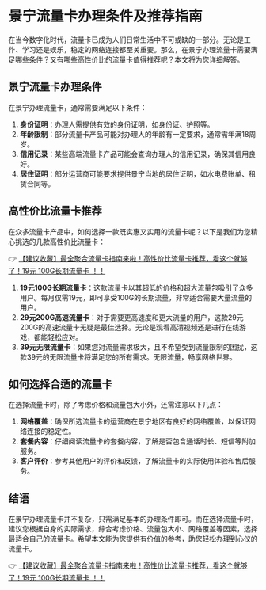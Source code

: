 # 景宁流量卡办理条件及推荐指南

在当今数字化时代，流量卡已成为人们日常生活中不可或缺的一部分。无论是工作、学习还是娱乐，稳定的网络连接都至关重要。那么，在景宁办理流量卡需要满足哪些条件？又有哪些高性价比的流量卡值得推荐呢？本文将为您详细解答。

## 景宁流量卡办理条件

在景宁办理流量卡，通常需要满足以下条件：

1. **身份证明**：办理人需提供有效的身份证明，如身份证、护照等。
2. **年龄限制**：部分流量卡产品可能对办理人的年龄有一定要求，通常需年满18周岁。
3. **信用记录**：某些高端流量卡产品可能会查询办理人的信用记录，确保其信用良好。
4. **居住证明**：部分运营商可能要求提供景宁当地的居住证明，如水电费账单、租赁合同等。

## 高性价比流量卡推荐

在众多流量卡产品中，如何选择一款既实惠又实用的流量卡呢？以下是我们为您精心挑选的几款高性价比流量卡：

👉 [【建议收藏】最全聚合流量卡指南来啦！高性价比流量卡推荐，看这个就够了！19元 100G长期流量卡 ！！](https://bit.ly/Liuliangka)

1. **19元100G长期流量卡**：这款流量卡以其超低的价格和超大流量包吸引了众多用户。每月仅需19元，即可享受100G的长期流量，非常适合需要大量流量的用户。
2. **29元200G高速流量卡**：对于需要更高速度和更大流量的用户，这款29元200G的高速流量卡无疑是最佳选择。无论是观看高清视频还是进行在线游戏，都能轻松应对。
3. **39元无限流量卡**：如果您对流量需求极大，且不希望受到流量限制的困扰，这款39元的无限流量卡将满足您的所有需求。无限流量，畅享网络世界。

## 如何选择合适的流量卡

在选择流量卡时，除了考虑价格和流量包大小外，还需注意以下几点：

1. **网络覆盖**：确保所选流量卡的运营商在景宁地区有良好的网络覆盖，以保证网络连接的稳定性。
2. **套餐内容**：仔细阅读流量卡的套餐内容，了解是否包含通话时长、短信等附加服务。
3. **客户评价**：参考其他用户的评价和反馈，了解流量卡的实际使用体验和售后服务。

## 结语

在景宁办理流量卡并不复杂，只需满足基本的办理条件即可。而在选择流量卡时，建议您根据自身的实际需求，综合考虑价格、流量包大小、网络覆盖等因素，选择最适合自己的流量卡。希望本文能为您提供有价值的参考，助您轻松办理到心仪的流量卡。

👉 [【建议收藏】最全聚合流量卡指南来啦！高性价比流量卡推荐，看这个就够了！19元 100G长期流量卡 ！！](https://bit.ly/Liuliangka)